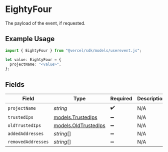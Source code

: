 # EightyFour

The payload of the event, if requested.

## Example Usage

```typescript
import { EightyFour } from "@vercel/sdk/models/userevent.js";

let value: EightyFour = {
  projectName: "<value>",
};
```

## Fields

| Field                                              | Type                                               | Required                                           | Description                                        |
| -------------------------------------------------- | -------------------------------------------------- | -------------------------------------------------- | -------------------------------------------------- |
| `projectName`                                      | *string*                                           | :heavy_check_mark:                                 | N/A                                                |
| `trustedIps`                                       | [models.TrustedIps](../models/trustedips.md)       | :heavy_minus_sign:                                 | N/A                                                |
| `oldTrustedIps`                                    | [models.OldTrustedIps](../models/oldtrustedips.md) | :heavy_minus_sign:                                 | N/A                                                |
| `addedAddresses`                                   | *string*[]                                         | :heavy_minus_sign:                                 | N/A                                                |
| `removedAddresses`                                 | *string*[]                                         | :heavy_minus_sign:                                 | N/A                                                |